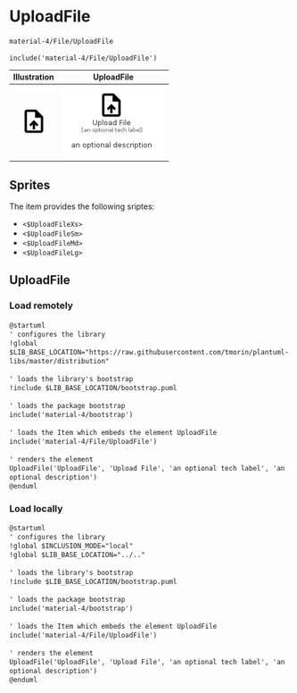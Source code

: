 # UploadFile


```text
material-4/File/UploadFile
```

```text
include('material-4/File/UploadFile')
```



| Illustration | UploadFile |
| :---: | :---: |
| ![illustration for Illustration](../../material-4/File/UploadFile.png) | ![illustration for UploadFile](../../material-4/File/UploadFile.Local.png) |



## Sprites
The item provides the following sriptes:

- `<$UploadFileXs>`
- `<$UploadFileSm>`
- `<$UploadFileMd>`
- `<$UploadFileLg>`





## UploadFile

### Load remotely
```plantuml
@startuml
' configures the library
!global $LIB_BASE_LOCATION="https://raw.githubusercontent.com/tmorin/plantuml-libs/master/distribution"

' loads the library's bootstrap
!include $LIB_BASE_LOCATION/bootstrap.puml

' loads the package bootstrap
include('material-4/bootstrap')

' loads the Item which embeds the element UploadFile
include('material-4/File/UploadFile')

' renders the element
UploadFile('UploadFile', 'Upload File', 'an optional tech label', 'an optional description')
@enduml
```

### Load locally
```plantuml
@startuml
' configures the library
!global $INCLUSION_MODE="local"
!global $LIB_BASE_LOCATION="../.."

' loads the library's bootstrap
!include $LIB_BASE_LOCATION/bootstrap.puml

' loads the package bootstrap
include('material-4/bootstrap')

' loads the Item which embeds the element UploadFile
include('material-4/File/UploadFile')

' renders the element
UploadFile('UploadFile', 'Upload File', 'an optional tech label', 'an optional description')
@enduml
```

